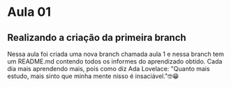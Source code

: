 # Aula 01
## Realizando a criação da primeira branch
Nessa aula foi criada uma nova branch chamada aula 1 e nessa branch tem um README.md contendo todos os informes do aprendizado obtido.
Cada dia mais aprendendo mais, pois como diz Ada Lovelace:
"Quanto mais estudo, mais sinto que minha mente nisso é insaciável."🤓😁